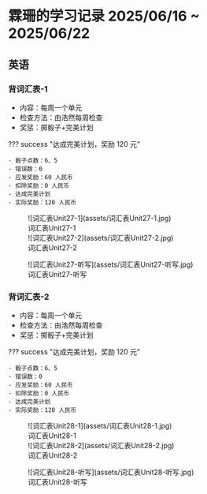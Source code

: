# 霖珊的学习记录 2025/06/16 ~ 2025/06/22

## 英语

### 背词汇表-1

- 内容：每周一个单元
- 检查方法：由浩然每周检查
- 奖惩：掷骰子+完美计划

??? success "达成完美计划，奖励 120 元"

    - 骰子点数：6、5
    - 错误数：0
    - 应发奖励：60 人民币
    - 扣除奖励：0 人民币
    - 达成完美计划
    - 实际奖励：120 人民币

<figure markdown>
  ![词汇表Unit27-1](assets/词汇表Unit27-1.jpg)
  <figcaption><div class=normal_font>词汇表Unit27-1<div></figcaption>
  ![词汇表Unit27-2](assets/词汇表Unit27-2.jpg)
  <figcaption><div class=normal_font>词汇表Unit27-2<div></figcaption>
</figure>

<figure markdown>
  ![词汇表Unit27-听写](assets/词汇表Unit27-听写.jpg)
  <figcaption><div class=normal_font>词汇表Unit27-听写<div></figcaption>
</figure>

### 背词汇表-2

- 内容：每周一个单元
- 检查方法：由浩然每周检查
- 奖惩：掷骰子+完美计划

??? success "达成完美计划，奖励 120 元"

    - 骰子点数：6、5
    - 错误数：0
    - 应发奖励：60 人民币
    - 扣除奖励：0 人民币
    - 达成完美计划
    - 实际奖励：120 人民币

<figure markdown>
  ![词汇表Unit28-1](assets/词汇表Unit28-1.jpg)
  <figcaption><div class=normal_font>词汇表Unit28-1<div></figcaption>
  ![词汇表Unit28-2](assets/词汇表Unit28-2.jpg)
  <figcaption><div class=normal_font>词汇表Unit28-2<div></figcaption>
</figure>


<figure markdown>
  ![词汇表Unit28-听写](assets/词汇表Unit28-听写.jpg)
  <figcaption><div class=normal_font>词汇表Unit28-听写<div></figcaption>
</figure>

<style>
    .normal_font {
        font-style: normal;
    }
</style>
